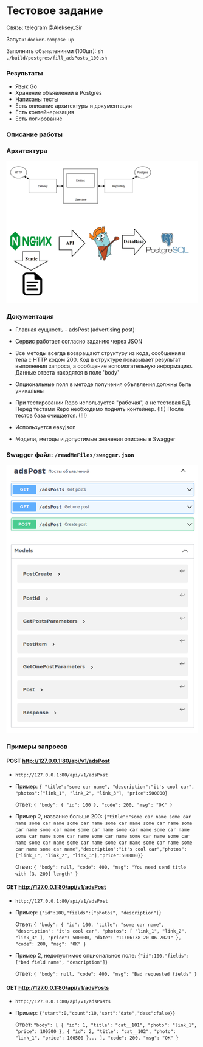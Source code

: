 # Тестовое задание

Связь: telegram @Aleksey_Sir

Запуск: ```docker-compose up```

Заполнить объявлениями (100шт): ```sh ./build/postgres/fill_adsPosts_100.sh```

### Результаты
* Язык Go
* Хранение объявлений в Postgres
* Написаны тесты
* Есть описание архитектуры и документация
* Есть контейнеризация
* Есть логирование


### Описание работы

### Архитектура

![arch](./architecture.png)

### Документация

* Главная сущность - adsPost (advertising post)

* Сервис работает согласно заданию через JSON

* Все методы всегда возвращают структуру из кода, сообщения и тела с HTTP кодом 200.
Код в структуре показывает результат выполнения запроса, а сообщение
вспомогательную информацию. Данные ответа находятся в поле 'body'

* Опциональные поля в методе получения объявления должны быть уникальны

* При тестировании Repo используется "рабочая", а не тестовая БД. Перед тестами Repo
необходимо поднять контейнер. (!!!) После тестов база очищается. (!!!)

* Используется easyjson

* Модели, методы и допустимые значения описаны в Swagger


### Swagger файл: ```/readMeFiles/swagger.json```

![swagger](./swagger.png)


### Примеры запросов


#### POST http://127.0.0.1:80/api/v1/adsPost

* ```http://127.0.0.1:80/api/v1/adsPost```


* Пример:
  ```{ "title":"some car name", "description":"it's cool car", "photos":["link_1", "link_2", "link_3"], "price":500000}```

  Ответ: ```{
  "body": {
  "id": 100
  },
  "code": 200,
  "msg": "OK"
  }```


* Пример 2, название больше 200:
  ```{"title":"some car name some car name some car name some car name some car name some car name some car name some car name some car name some car name some car name some car name some car name some car name some car name some car name some car name some car name some car name some car name some car name some car name","description":"it's cool car","photos":["link_1", "link_2", "link_3"],"price":500000}}```

  Ответ: ```{
  "body": null,
  "code": 400,
  "msg": "You need send title with [3, 200] length"
  }```


#### GET http://127.0.0.1:80/api/v1/adsPost

* ```http://127.0.0.1:80/api/v1/adsPost```


* Пример:
  ```{"id":100,"fields":["photos", "description"]}```

  Ответ: ```{
  "body": {
  "id": 100,
  "title": "some car name",
  "description": "it's cool car",
  "photos": [
  "link_1",
  "link_2",
  "link_3"
  ],
  "price": 500000,
  "date": "11:06:38 20-06-2021"
  },
  "code": 200,
  "msg": "OK"
  }```


* Пример 2, недопустимое опциональное поле:
  ```{"id":100,"fields":["bad field name", "description"]}```  
  
  Ответ: ```{
  "body": null,
  "code": 400,
  "msg": "Bad requested fields"
  }```


#### GET http://127.0.0.1:80/api/v1/adsPosts

* ```http://127.0.0.1:80/api/v1/adsPosts```

* Пример:
  ```{"start":0,"count":10,"sort":"date","desc":false}}```

  Ответ: ```"body": [
  {
  "id": 1,
  "title": "cat__101",
  "photo": "link_1",
  "price": 100500
  },
  {
  "id": 2,
  "title": "cat__102",
  "photo": "link_1",
  "price": 100500
  }...
  ],
  "code": 200,
  "msg": "OK"
  }```